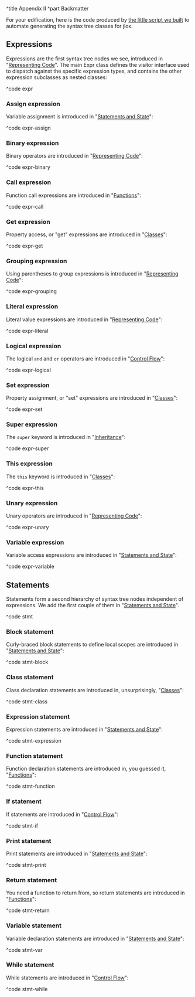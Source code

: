 ^title Appendix II
^part Backmatter

For your edification, here is the code produced by [the little script
we built][generator] to automate generating the syntax tree classes for jlox.

[generator]: representing-code.html#metaprogramming-the-trees

## Expressions

Expressions are the first syntax tree nodes we see, introduced in "[Representing
Code](representing-code.html)". The main Expr class defines the visitor
interface used to dispatch against the specific expression types, and contains
the other expression subclasses as nested classes:

^code expr

### Assign expression

Variable assignment is introduced in "[Statements and
State](statements-and-state.html#assignment)":

^code expr-assign

### Binary expression

Binary operators are introduced in "[Representing
Code](representing-code.html)":

^code expr-binary

### Call expression

Function call expressions are introduced in
"[Functions](functions.html#function-calls)":

^code expr-call

### Get expression

Property access, or "get" expressions are introduced in
"[Classes](classes.html#properties-on-instances)":

^code expr-get

### Grouping expression

Using parentheses to group expressions is introduced in "[Representing
Code](representing-code.html)":

^code expr-grouping

### Literal expression

Literal value expressions are introduced in "[Representing
Code](representing-code.html)":

^code expr-literal

### Logical expression

The logical `and` and `or` operators are introduced in "[Control
Flow](control-flow.html#logical-operators)":

^code expr-logical

### Set expression

Property assignment, or "set" expressions are introduced in
"[Classes](classes.html#properties-on-instances)":

^code expr-set

### Super expression

The `super` keyword is introduced in
"[Inheritance](inheritance.html#calling-superclass-methods)":

^code expr-super

### This expression

The `this` keyword is introduced in "[Classes](classes.html#this)":

^code expr-this

### Unary expression

Unary operators are introduced in "[Representing Code](representing-code.html)":

^code expr-unary

### Variable expression

Variable access expressions are introduced in "[Statements and
State](statements-and-state.html#variable-syntax)":

^code expr-variable

## Statements

Statements form a second hierarchy of syntax tree nodes independent of
expressions. We add the first couple of them in "[Statements and
State](statements-and-state.html)".

^code stmt

### Block statement

Curly-braced block statements to define local scopes are introduced in
"[Statements and State](statements-and-state.html#block-syntax-and-semantics)":

^code stmt-block

### Class statement

Class declaration statements are introduced in, unsurprisingly, "[Classes](classes.html#class-declarations)":

^code stmt-class

### Expression statement

Expression statements are introduced in "[Statements and
State](statements-and-state.html#statements)":

^code stmt-expression

### Function statement

Function declaration statements are introduced in, you guessed it, "[Functions](functions.html#function-declarations)":

^code stmt-function

### If statement

If statements are introduced in "[Control
Flow](control-flow.html#conditional-execution)":

^code stmt-if

### Print statement

Print statements are introduced in "[Statements and
State](statements-and-state.html#statements)":

^code stmt-print

### Return statement

You need a function to return from, so return statements are introduced in "[Functions](functions.html#return-statements)":

^code stmt-return

### Variable statement

Variable declaration statements are introduced in "[Statements and
State](statements-and-state.html#variable-syntax)":

^code stmt-var

### While statement

While statements are introduced in "[Control
Flow](control-flow.html#while-loops)":

^code stmt-while
